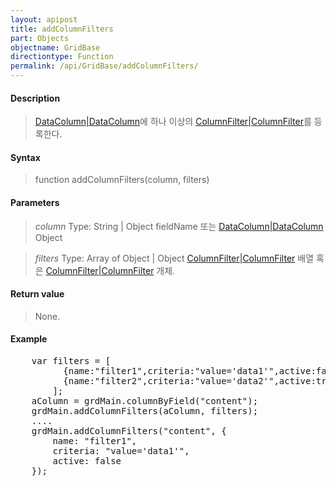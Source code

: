 ```yaml
---
layout: apipost
title: addColumnFilters
part: Objects
objectname: GridBase
directiontype: Function
permalink: /api/GridBase/addColumnFilters/
---
```



#### Description

> [DataColumn|DataColumn](/api/GridBase/)에 하나 이상의 [ColumnFilter|ColumnFilter](/api/GridBase/)를 등록한다.

#### Syntax

> function addColumnFilters(column, filters)

#### Parameters

> *column*
> Type: String | Object
> fieldName 또는 [DataColumn|DataColumn](/api/GridBase/) Object

> *filters*
> Type: Array of Object | Object
> [ColumnFilter|ColumnFilter](/api/GridBase/) 배열 혹은 [ColumnFilter|ColumnFilter](/api/GridBase/) 개체.


#### Return value

> None.

#### Example

<pre class="prettyprint">
    var filters = [
          {name:"filter1",criteria:"value='data1'",active:false},
          {name:"filter2",criteria:"value='data2'",active:true}
        ];
    aColumn = grdMain.columnByField("content");
    grdMain.addColumnFilters(aColumn, filters);
    ....
    grdMain.addColumnFilters("content", {
        name: "filter1",
        criteria: "value='data1'",
        active: false
    });
</pre>

